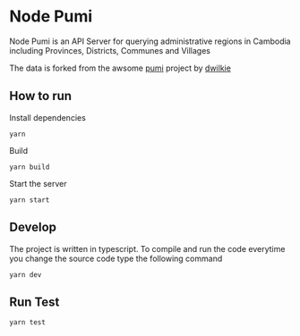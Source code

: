 # Node Pumi

Node Pumi is an API Server for querying administrative regions in Cambodia including Provinces, Districts, Communes and Villages

The data is forked from the awsome [pumi](https://github.com/dwilkie/pumi) project by [dwilkie](https://github.com/dwilkie)

## How to run

Install dependencies

```
yarn
```

Build

```
yarn build
```

Start the server

```
yarn start
```

## Develop

The project is written in typescript. To compile and run the code everytime you change the source code type the following command

```
yarn dev
```

## Run Test

```
yarn test
```
